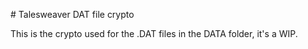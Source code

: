 \# Talesweaver DAT file crypto



This is the crypto used for the .DAT files in the DATA folder, it's a WIP.

